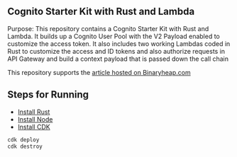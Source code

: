 ## Cognito Starter Kit with Rust and Lambda

Purpose: This repository contains a Cognito Starter Kit with Rust and Lambda. It builds up
a Cognito User Pool with the V2 Payload enabled to customize the access token. It also includes
two working Lambdas coded in Rust to customize the access and ID tokens and also authorize requests in API Gateway and build a context payload that is passed down the call chain

This repository supports the [article hosted on Binaryheap.com](https://www.binaryheap.com/cognito-starter-kit-rust-and-lambda/)

## Steps for Running

-   [Install Rust](https://www.rust-lang.org/tools/install)
-   [Install Node](https://nodejs.org/en/download)
-   [Install CDK](https://docs.aws.amazon.com/cdk/v2/guide/getting_started.html)

```bash
cdk deploy
cdk destroy
```
